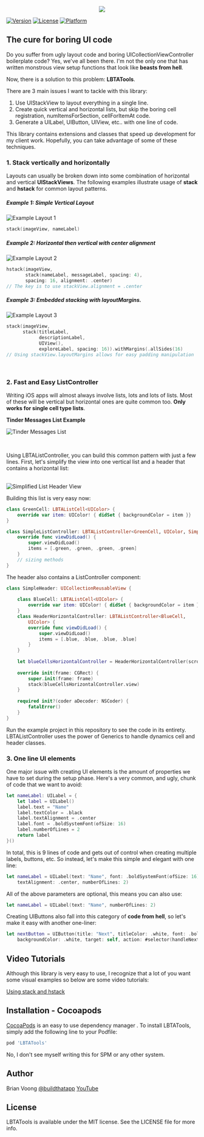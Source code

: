 <p align="center">
  <img src='https://letsbuildthatapp-videos.s3-us-west-2.amazonaws.com/242ca77a-8ebc-4b06-ac96-52ca3f9546c8' />
</p>

<!---
[![CI Status](https://img.shields.io/travis/Brian Voong/LBTATools.svg?style=flat)](https://travis-ci.org/Brian Voong/LBTATools) -->

[![Version](https://img.shields.io/cocoapods/v/LBTATools.svg?style=flat)](https://cocoapods.org/pods/LBTATools)
[![License](https://img.shields.io/cocoapods/l/LBTATools.svg?style=flat)](https://cocoapods.org/pods/LBTATools)
[![Platform](https://img.shields.io/cocoapods/p/LBTATools.svg?style=flat)](https://cocoapods.org/pods/LBTATools)

## The cure for boring UI code
Do you suffer from ugly layout code and boring UICollectionViewController boilerplate code?  Yes, we've all been there. I'm not the only one that has written monstrous view setup functions that look like **beasts from hell**.  

Now, there is a solution to this problem: **LBTATools**.

There are 3 main issues I want to tackle with this library:

1. Use UIStackView to layout everything in a single line.
2. Create quick vertical and horizontal lists, but skip the boring cell registration, numItemsForSection, cellForItemAt code.
3. Generate a UILabel, UIButton, UIView, etc.. with one line of code.

This library contains extensions and classes that speed up development for my client work.  Hopefully, you can take advantage of some of these techniques.

### 1. Stack vertically and horizontally
Layouts can usually be broken down into some combination of horizontal and vertical **UIStackViews**. The following examples illustrate usage of **stack** and **hstack** for common layout patterns.

##### Example 1: Simple Vertical Layout

![Example Layout 1](https://letsbuildthatapp-videos.s3-us-west-2.amazonaws.com/3944b324-0a30-49d8-b5ef-f43b658ab826)

```swift
stack(imageView, nameLabel)
```

##### Example 2: Horizontal then vertical with center alignment
![Example Layout 2](https://letsbuildthatapp-videos.s3-us-west-2.amazonaws.com/fcdb248e-6137-40a9-bd0d-7a8552b2e77c)

```swift
hstack(imageView,
       stack(nameLabel, messageLabel, spacing: 4),
       spacing: 16, alignment: .center)
// The key is to use stackView.alignment = .center   
```


##### Example 3: Embedded stacking with layoutMargins.   


![Example Layout 3](https://letsbuildthatapp-videos.s3-us-west-2.amazonaws.com/a4c78c29-13af-4cd7-8cfe-0f963b906a0e)

```swift
stack(imageView,
      stack(titleLabel, 
      	    descriptionLabel, 
      	    UIView(), 
      	    exploreLabel, spacing: 16)).withMargins(.allSides(16)
// Using stackView.layoutMargins allows for easy padding manipulation
```

<br/>  

### 2. Fast and Easy ListController  

Writing iOS apps will almost always involve lists, lots and lots of lists.  Most of these will be vertical but horizontal ones are quite common too.  **Only works for single cell type lists**.

**Tinder Messages List Example**  

![Tinder Messages List](https://letsbuildthatapp-videos.s3-us-west-2.amazonaws.com/2d0827c2-cf40-4faa-8300-1b3d37d390db)

<br>


Using LBTAListController, you can build this common pattern with just a few lines. First, let's simplify the view into one vertical list and a header that contains a horizontal list:  
<br/> 

![Simplified List Header View](https://letsbuildthatapp-videos.s3-us-west-2.amazonaws.com/29334d01-7880-4274-a45d-59d0d37ac472)

Building this list is very easy now:  

```swift
class GreenCell: LBTAListCell<UIColor> {
    override var item: UIColor! { didSet { backgroundColor = item }}
}

class SimpleListController: LBTAListController<GreenCell, UIColor, SimpleHeader> {
    override func viewDidLoad() {
        super.viewDidLoad()
        items = [.green, .green, .green, .green]
    }
    // sizing methods
}
```
The header also contains a ListController component:

```swift
class SimpleHeader: UICollectionReusableView {
    
    class BlueCell: LBTAListCell<UIColor> {
        override var item: UIColor! { didSet { backgroundColor = item }}
    }
    class HeaderHorizontalController: LBTAListController<BlueCell,
        UIColor> {
        override func viewDidLoad() {
            super.viewDidLoad()
            items = [.blue, .blue, .blue, .blue]
        }
    }
    
    let blueCellsHorizontalController = HeaderHorizontalController(scrollDirection: .horizontal)
    
    override init(frame: CGRect) {
        super.init(frame: frame)
        stack(blueCellsHorizontalController.view)
    }
    
    required init?(coder aDecoder: NSCoder) {
        fatalError()
    }
}
```

Run the example project in this repository to see the code in its entirety.  LBTAListController uses the power of Generics to handle dynamics cell and header classes.

### 3. One line UI elements
One major issue with creating UI elements is the amount of properties we have to set during the setup phase.  Here's a very common, and ugly, chunk of code that we want to avoid:

```swift
let nameLabel: UILabel = {
    let label = UILabel()
    label.text = "Name"
    label.textColor = .black
    label.textAlignment = .center
    label.font = .boldSystemFont(ofSize: 16)
    label.numberOfLines = 2
    return label
}()
```

In total, this is 9 lines of code and gets out of control when creating multiple labels, buttons, etc.  So instead, let's make this simple and elegant with one line:

```swift   
let nameLabel = UILabel(text: "Name", font: .boldSystemFont(ofSize: 16), textColor: .black, 
	textAlignment: .center, numberOfLines: 2)
```

All of the above parameters are optional, this means you can also use:

```swift   
let nameLabel = UILabel(text: "Name", numberOfLines: 2)
```

Creating UIButtons also fall into this category of **code from hell**, so let's make it easy with another one-liner:

```swift   
let nextButton = UIButton(title: "Next", titleColor: .white, font: .boldSystemFont(ofSize: 18), 
	backgroundColor: .white, target: self, action: #selector(handleNext))
```

## Video Tutorials
Although this library is very easy to use, I recognize that a lot of you want some visual examples so below are some video tutorials:

[Using stack and hstack](https://youtu.be/cpZzWZEKTKE)



## Installation - Cocoapods

[CocoaPods](https://cocoapods.org) is an easy to use dependency manager . To install LBTATools, simply add the following line to your Podfile:

```ruby
pod 'LBTATools'
```
No, I don't see myself writing this for SPM or any other system.

## Author

Brian Voong  [@buildthatapp](https://twitter.com/buildthatapp)  [YouTube](https://www.youtube.com/letsbuildthatapp)

## License

LBTATools is available under the MIT license. See the LICENSE file for more info.
